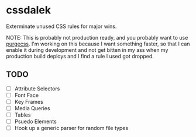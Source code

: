 cssdalek
========

Exterminate unused CSS rules for major wins.

NOTE: This is probably not production ready, and you probably want to use
[purgecss](https://github.com/FullHuman/purgecss). I'm working on this because
I want something faster, so that I can enable it during development and not
get bitten in my ass when my production build deploys and I find a rule I
used got dropped.


## TODO

- [ ] Attribute Selectors
- [ ] Font Face
- [ ] Key Frames
- [ ] Media Queries
- [ ] Tables
- [ ] Psuedo Elements
- [ ] Hook up a generic parser for random file types
